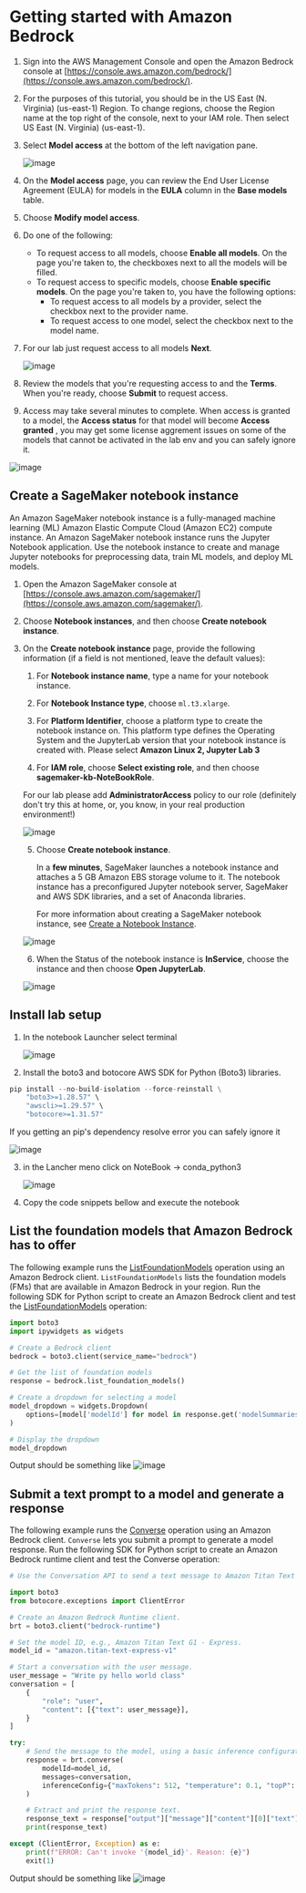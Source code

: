 # Getting started with Amazon Bedrock

1. Sign into the AWS Management Console and open the Amazon Bedrock console at [https://console.aws.amazon.com/bedrock/](https://console.aws.amazon.com/bedrock/).

3. For the purposes of this tutorial, you should be in the US East (N. Virginia) (us-east-1) Region. To change regions, choose the Region name at the top right of the console, next to your IAM role. Then select US East (N. Virginia) (us-east-1).

4. Select **Model access** at the bottom of the left navigation pane.

   ![image](install/images/bedrock_console.png)


5. On the **Model access** page, you can review the End User License Agreement (EULA) for models in the **EULA** column in the **Base models** table.

6. Choose **Modify model access**.

7. Do one of the following:
   - To request access to all models, choose **Enable all models**. On the page you're taken to, the checkboxes next to all the models will be filled.
   - To request access to specific models, choose **Enable specific models**. On the page you're taken to, you have the following options:
     - To request access to all models by a provider, select the checkbox next to the provider name.
     - To request access to one model, select the checkbox next to the model name.

8. For our lab just request access to all models  **Next**.

   ![image](install/images/enable_fm.png)


9. Review the models that you're requesting access to and the **Terms**. When you're ready, choose **Submit** to request access.

10. Access may take several minutes to complete. When access is granted to a model, the **Access status** for that model will become **Access granted** , you may get some license aggrement issues on some of the models that cannot be activated in the lab env and you can safely ignore it.

   ![image](install/images/fm_activation_error.png)


## Create a SageMaker notebook instance


An Amazon SageMaker notebook instance is a fully-managed machine learning (ML) Amazon Elastic Compute Cloud (Amazon EC2) compute instance. An Amazon SageMaker notebook instance runs the Jupyter Notebook application. Use the notebook instance to create and manage Jupyter notebooks for preprocessing data, train ML models, and deploy ML models.


1. Open the Amazon SageMaker console at [https://console.aws.amazon.com/sagemaker/](https://console.aws.amazon.com/sagemaker/).

2. Choose **Notebook instances**, and then choose **Create notebook instance**.

3. On the **Create notebook instance** page, provide the following information (if a field is not mentioned, leave the default values):
   
   1. For **Notebook instance name**, type a name for your notebook instance.
   
   2. For **Notebook Instance type**, choose `ml.t3.xlarge`.
   
   3. For **Platform Identifier**, choose a platform type to create the notebook instance on. This platform type defines the Operating System and the JupyterLab version that your notebook instance is created with.
   Please select **Amazon Linux 2, Jupyter Lab 3**
   
   4. For **IAM role**, choose **Select existing role**, and then choose **sagemaker-kb-NoteBookRole**.
   
   For our lab please add **AdministratorAccess** policy to our role  (definitely don't try this at home, or, you know, in your real production environment!)
   
   ![image](install/images/iam_role.png)

   
   5. Choose **Create notebook instance**.
   
      In a **few minutes**, SageMaker launches a notebook instance and attaches a 5 GB Amazon EBS storage volume to it. The notebook instance has a preconfigured Jupyter notebook server, SageMaker and AWS SDK libraries, and a set of Anaconda libraries.
      
      For more information about creating a SageMaker notebook instance, see [Create a Notebook Instance](https://docs.aws.amazon.com/sagemaker/latest/dg/howitworks-create-ws.html).

   ![image](install/images/notebook_pending.png)

   6. When the Status of the notebook instance is **InService**, choose the instance and then choose **Open JupyterLab**.

   ![image](install/images/notebook_inservice.png)


## Install lab setup 


1. In the notebook Launcher select terminal 

   ![image](install/images/conda.png)


2. Install the boto3 and botocore AWS SDK for Python (Boto3) libraries.

```python
pip install --no-build-isolation --force-reinstall \
    "boto3>=1.28.57" \
    "awscli>=1.29.57" \
    "botocore>=1.31.57"
```

If you getting an pip's dependency resolve error you can safely ignore it

   ![image](install/images/ignore_error.png)



3. in the Lancher meno click on NoteBook -> conda_python3

   ![image](install/images/new_notebook.png)


4. Copy the code snippets bellow and execute the notebook



## List the foundation models that Amazon Bedrock has to offer


The following example runs the [ListFoundationModels](https://docs.aws.amazon.com/bedrock/latest/APIReference/API_ListFoundationModels.html) operation using an Amazon Bedrock client. `ListFoundationModels` lists the foundation models (FMs) that are available in Amazon Bedrock in your region. Run the following SDK for Python script to create an Amazon Bedrock client and test the [ListFoundationModels](https://docs.aws.amazon.com/bedrock/latest/APIReference/API_ListFoundationModels.html) operation:

```python
import boto3
import ipywidgets as widgets

# Create a Bedrock client
bedrock = boto3.client(service_name="bedrock")

# Get the list of foundation models
response = bedrock.list_foundation_models()

# Create a dropdown for selecting a model
model_dropdown = widgets.Dropdown(
    options=[model['modelId'] for model in response.get('modelSummaries', [])]
)

# Display the dropdown
model_dropdown
```

Output should be something like
![image](install/images/install1.png)


## Submit a text prompt to a model and generate a response


The following example runs the [Converse](https://docs.aws.amazon.com/bedrock/latest/APIReference/API_runtime_Converse.html) operation using an Amazon Bedrock client. `Converse` lets you submit a prompt to generate a model response. Run the following SDK for Python script to create an Amazon Bedrock runtime client and test the Converse operation:

```python
# Use the Conversation API to send a text message to Amazon Titan Text G1 - Express.

import boto3
from botocore.exceptions import ClientError

# Create an Amazon Bedrock Runtime client.
brt = boto3.client("bedrock-runtime")

# Set the model ID, e.g., Amazon Titan Text G1 - Express.
model_id = "amazon.titan-text-express-v1"

# Start a conversation with the user message.
user_message = "Write py hello world class"
conversation = [
    {
        "role": "user",
        "content": [{"text": user_message}],
    }
]

try:
    # Send the message to the model, using a basic inference configuration.
    response = brt.converse(
        modelId=model_id,
        messages=conversation,
        inferenceConfig={"maxTokens": 512, "temperature": 0.1, "topP": 0.1},
    )

    # Extract and print the response text.
    response_text = response["output"]["message"]["content"][0]["text"]
    print(response_text)

except (ClientError, Exception) as e:
    print(f"ERROR: Can't invoke '{model_id}'. Reason: {e}")
    exit(1)
```

Output should be something like
![image](install/images/install2.png)
